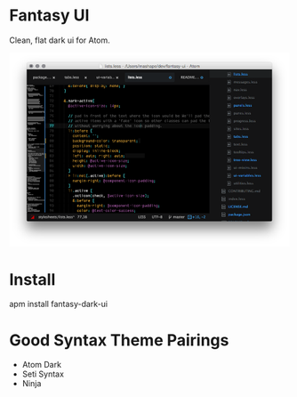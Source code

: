 # Fantasy UI

Clean, flat dark ui for Atom.

![Screenshot](https://github.com/nijikokun/fantasy-ui/raw/master/screenshot.png)

# Install

apm install fantasy-dark-ui

# Good Syntax Theme Pairings

- Atom Dark
- Seti Syntax
- Ninja
